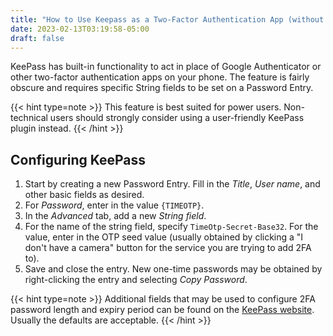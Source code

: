 ```yaml
---
title: "How to Use Keepass as a Two-Factor Authentication App (without Plugins)"
date: 2023-02-13T03:19:58-05:00
draft: false
---
```



KeePass has built-in functionality to act in place of Google Authenticator or other two-factor authentication apps on your phone. The feature is fairly obscure and requires specific String fields to be set on a Password Entry.

{{< hint type=note >}}
This feature is best suited for power users. Non-technical users should strongly consider using a user-friendly KeePass plugin instead.
{{< /hint >}}

## Configuring KeePass

1. Start by creating a new Password Entry. Fill in the *Title*, *User name*, and other basic fields as desired.
2. For *Password*, enter in the value `{TIMEOTP}`.
3. In the *Advanced* tab, add a new *String field*.
4. For the name of the string field, specify `TimeOtp-Secret-Base32`. For the value, enter in the OTP seed value (usually obtained by clicking a "I don't have a camera" button for the service you are trying to add 2FA to).
5. Save and close the entry. New one-time passwords may be obtained by right-clicking the entry and selecting *Copy Password*.

{{< hint type=note >}}
Additional fields that may be used to configure 2FA password length and expiry period can be found on the [KeePass website](https://geekdocs.de/usage/getting-started/). Usually the defaults are acceptable.
{{< /hint >}}
